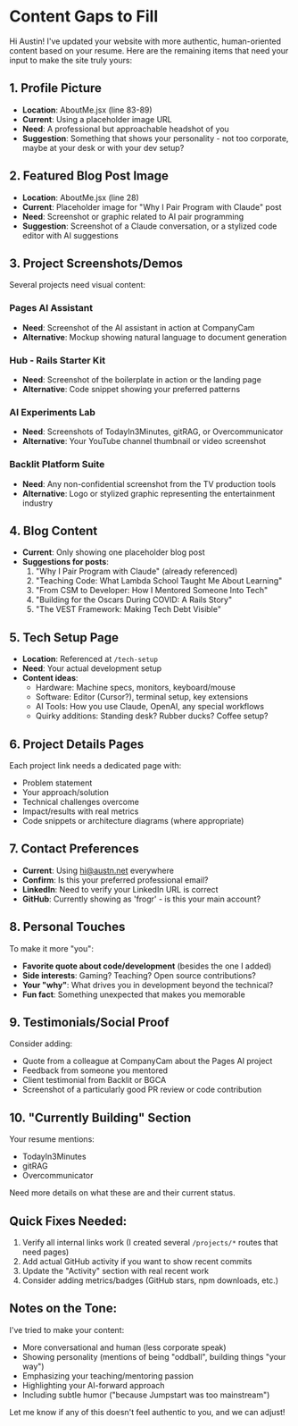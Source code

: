 # Content Gaps to Fill

Hi Austin! I've updated your website with more authentic, human-oriented content based on your resume. Here are the remaining items that need your input to make the site truly yours:

## 1. Profile Picture
- **Location**: AboutMe.jsx (line 83-89)
- **Current**: Using a placeholder image URL
- **Need**: A professional but approachable headshot of you
- **Suggestion**: Something that shows your personality - not too corporate, maybe at your desk or with your dev setup?

## 2. Featured Blog Post Image
- **Location**: AboutMe.jsx (line 28)
- **Current**: Placeholder image for "Why I Pair Program with Claude" post
- **Need**: Screenshot or graphic related to AI pair programming
- **Suggestion**: Screenshot of a Claude conversation, or a stylized code editor with AI suggestions

## 3. Project Screenshots/Demos
Several projects need visual content:

### Pages AI Assistant
- **Need**: Screenshot of the AI assistant in action at CompanyCam
- **Alternative**: Mockup showing natural language to document generation

### Hub - Rails Starter Kit
- **Need**: Screenshot of the boilerplate in action or the landing page
- **Alternative**: Code snippet showing your preferred patterns

### AI Experiments Lab
- **Need**: Screenshots of TodayIn3Minutes, gitRAG, or Overcommunicator
- **Alternative**: Your YouTube channel thumbnail or video screenshot

### Backlit Platform Suite
- **Need**: Any non-confidential screenshot from the TV production tools
- **Alternative**: Logo or stylized graphic representing the entertainment industry

## 4. Blog Content
- **Current**: Only showing one placeholder blog post
- **Suggestions for posts**:
  1. "Why I Pair Program with Claude" (already referenced)
  2. "Teaching Code: What Lambda School Taught Me About Learning"
  3. "From CSM to Developer: How I Mentored Someone Into Tech"
  4. "Building for the Oscars During COVID: A Rails Story"
  5. "The VEST Framework: Making Tech Debt Visible"

## 5. Tech Setup Page
- **Location**: Referenced at `/tech-setup`
- **Need**: Your actual development setup
- **Content ideas**:
  - Hardware: Machine specs, monitors, keyboard/mouse
  - Software: Editor (Cursor?), terminal setup, key extensions
  - AI Tools: How you use Claude, OpenAI, any special workflows
  - Quirky additions: Standing desk? Rubber ducks? Coffee setup?

## 6. Project Details Pages
Each project link needs a dedicated page with:
- Problem statement
- Your approach/solution
- Technical challenges overcome
- Impact/results with real metrics
- Code snippets or architecture diagrams (where appropriate)

## 7. Contact Preferences
- **Current**: Using hi@austn.net everywhere
- **Confirm**: Is this your preferred professional email?
- **LinkedIn**: Need to verify your LinkedIn URL is correct
- **GitHub**: Currently showing as 'frogr' - is this your main account?

## 8. Personal Touches
To make it more "you":
- **Favorite quote about code/development** (besides the one I added)
- **Side interests**: Gaming? Teaching? Open source contributions?
- **Your "why"**: What drives you in development beyond the technical?
- **Fun fact**: Something unexpected that makes you memorable

## 9. Testimonials/Social Proof
Consider adding:
- Quote from a colleague at CompanyCam about the Pages AI project
- Feedback from someone you mentored
- Client testimonial from Backlit or BGCA
- Screenshot of a particularly good PR review or code contribution

## 10. "Currently Building" Section
Your resume mentions:
- TodayIn3Minutes
- gitRAG
- Overcommunicator

Need more details on what these are and their current status.

## Quick Fixes Needed:
1. Verify all internal links work (I created several `/projects/*` routes that need pages)
2. Add actual GitHub activity if you want to show recent commits
3. Update the "Activity" section with real recent work
4. Consider adding metrics/badges (GitHub stars, npm downloads, etc.)

## Notes on the Tone:
I've tried to make your content:
- More conversational and human (less corporate speak)
- Showing personality (mentions of being "oddball", building things "your way")
- Emphasizing your teaching/mentoring passion
- Highlighting your AI-forward approach
- Including subtle humor ("because Jumpstart was too mainstream")

Let me know if any of this doesn't feel authentic to you, and we can adjust!